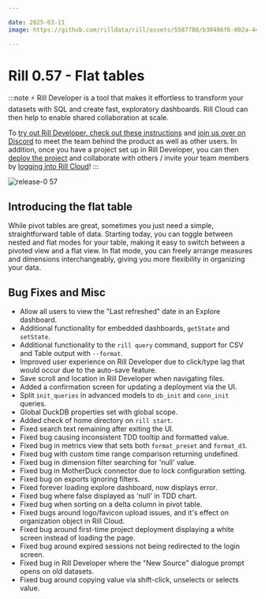 ```yaml
---

date: 2025-03-11
image: https://github.com/rilldata/rill/assets/5587788/b30486f6-002a-445d-8a1b-955b6ec0066d

---
```


# Rill 0.57 - Flat tables

:::note
⚡ Rill Developer is a tool that makes it effortless to transform your datasets with SQL and create fast, exploratory dashboards. Rill Cloud can then help to enable shared collaboration at scale.

To [try out Rill Developer, check out these instructions](/get-started/install) and [join us over on Discord](https://discord.gg/TatjVY32) to meet the team behind the product as well as other users. In addition, once you have a project set up in Rill Developer, you can then [deploy the project](/deploy/deploy-dashboard) and collaborate with others / invite your team members by [logging into Rill Cloud](https://ui.rilldata.com)!
:::

![release-0 57](<https://cdn.rilldata.com/docs/release-notes/release-057.gif>)

## Introducing the flat table
While pivot tables are great, sometimes you just need a simple, straightforward table of data. Starting today, you can toggle between nested and flat modes for your table, making it easy to switch between a pivoted view and a flat view. In flat mode, you can freely arrange measures and dimensions interchangeably, giving you more flexibility in organizing your data.

## Bug Fixes and Misc
- Allow all users to view the "Last refreshed" date in an Explore dashboard.
- Additional functionality for embedded dashboards, `getState` and `setState`.
- Additional functionality to the `rill query` command, support for CSV and Table output with `--format`.
- Improved user experience on Rill Developer due to click/type lag that would occur due to the auto-save feature.
- Save scroll and location in Rill Developer when navigating files. 
- Added a confirmation screen for updating a deployment via the UI.
- Split `init_queries` in advanced models to `db_init` and `conn_init` queries.
- Global DuckDB properties set with global scope.
- Added check of home directory on `rill start`.
- Fixed search text remaining after exiting the UI.
- Fixed bug causing inconsistent TDD tooltip and formatted value.
- Fixed bug in metrics view that sets both `format_preset` and `format_d3`.
- Fixed bug with custom time range comparison returning undefined.
- Fixed bug in dimension filter searching for 'null' value.
- Fixed bug in MotherDuck connector due to lock configuration setting.
- Fixed bug on exports ignoring filters.
- Fixed forever loading explore dashboard, now displays error.
- Fixed bug where false displayed as 'null' in TDD chart.
- Fixed bug when sorting on a delta column in pivot table.
- Fixed bugs around logo/favicon upload issues, and it's effect on organization object in Rill Cloud.
- Fixed bug around first-time project deployment displaying a white screen instead of loading the page.
- Fixed bug around expired sessions not being redirected to the login screen.
- Fixed bug in Rill Developer where the "New Source" dialogue prompt opens on old datasets.
- Fixed bug around copying value via shift-click, unselects or selects value.

